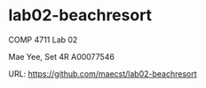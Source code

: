 # lab02-beachresort
COMP 4711 Lab 02

Mae Yee, Set 4R
A00077546

URL:  https://github.com/maecst/lab02-beachresort